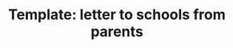 ---
layout: link-post
title: "Template: letter to schools from parents"
link: /downloads/letter-to-schools-from-parents.docx
category: QPHL childcare arrangements
---